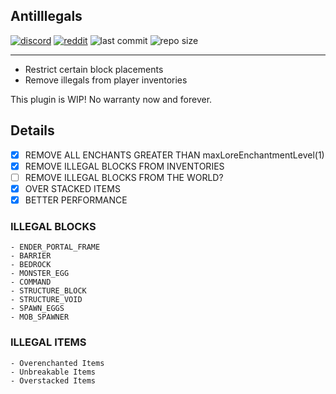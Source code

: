 ## AntiIllegals

[![discord](https://img.shields.io/discord/895546064260718622?logo=discord)](https://discord.0b0t.org)
[![reddit](https://img.shields.io/reddit/subreddit-subscribers/0b0t)](https://old.reddit.com/r/0b0t/)
![last commit](https://img.shields.io/github/last-commit/zeroBzeroT/AntiIllegals)
![repo size](https://img.shields.io/github/languages/code-size/zeroBzeroT/AntiIllegals.svg?label=repo%20size)

---

- Restrict certain block placements
- Remove illegals from player inventories

This plugin is WIP! No warranty now and forever.

## Details

- [x] REMOVE ALL ENCHANTS GREATER THAN maxLoreEnchantmentLevel(1)
- [x] REMOVE ILLEGAL BLOCKS FROM INVENTORIES
- [ ] REMOVE ILLEGAL BLOCKS FROM THE WORLD?
- [x] OVER STACKED ITEMS
- [x] BETTER PERFORMANCE

### ILLEGAL BLOCKS
    - ENDER_PORTAL_FRAME
    - BARRIER
    - BEDROCK
    - MONSTER_EGG
    - COMMAND
    - STRUCTURE_BLOCK
    - STRUCTURE_VOID
    - SPAWN_EGGS
    - MOB_SPAWNER

### ILLEGAL ITEMS
    - Overenchanted Items
    - Unbreakable Items
    - Overstacked Items
